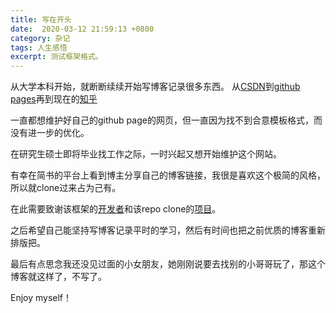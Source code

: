 ```yaml
---
title: 写在开头
date:  2020-03-12 21:59:13 +0800
category: 杂记
tags: 人生感悟
excerpt: 测试框架格式。
---
```


从大学本科开始，就断断续续开始写博客记录很多东西。
从[CSDN](https://blog.csdn.net/selous)到[github pages](https://selous123.github.io/)再到现在的[知乎](https://www.zhihu.com/people/zhang-tao-62-46-60)

一直都想维护好自己的github page的网页，但一直因为找不到合意模板格式，而没有进一步的优化。

在研究生硕士即将毕业找工作之际，一时兴起又想开始维护这个网站。

有幸在简书的平台上看到博主分享自己的博客链接，我很是喜欢这个极简的风格，所以就clone过来占为己有。

在此需要致谢该框架的[开发者](https://github.com/showzeng/Minimalism)和该repo clone的[项目](https://github.com/varenyzc/varenyzc.github.io)。

之后希望自己能坚持写博客记录平时的学习，然后有时间也把之前优质的博客重新排版把。

最后有点思念我还没见过面的小女朋友，她刚刚说要去找别的小哥哥玩了，那这个博客就这样了，不写了。

Enjoy myself！